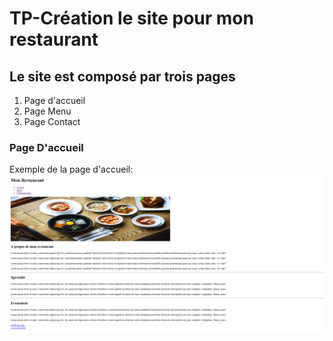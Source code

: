 # TP-Création le site pour mon restaurant

## Le site est composé par trois pages
1. Page d'accueil
2. Page Menu
3. Page Contact

### Page D'accueil
Exemple de la page d'accueil:
![Ipage d'accueil](accueil.png)

